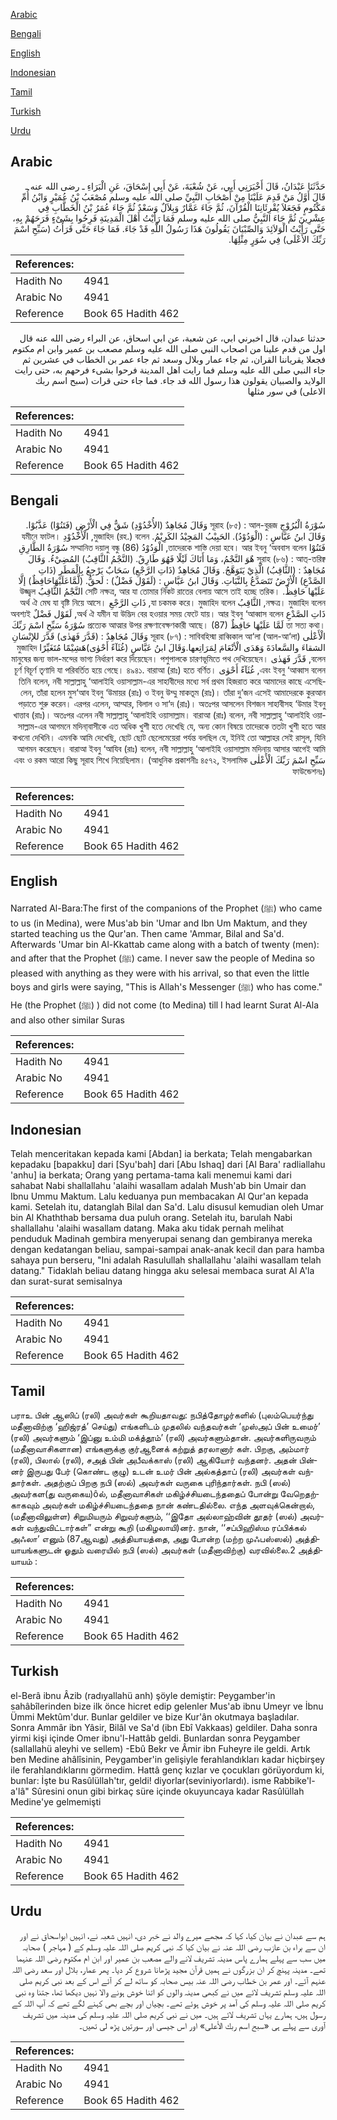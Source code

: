 [Arabic](#arabic)

[Bengali](#bengali)

[English](#english)

[Indonesian](#indonesian)

[Tamil](#tamil)

[Turkish](#turkish)

[Urdu](#urdu)

## Arabic


<div dir="rtl" lang="ar" style={{fontSize:'larger',backgroundColor:'#f8f9fa',padding:20}}>
حَدَّثَنَا عَبْدَانُ، قَالَ أَخْبَرَنِي أَبِي، عَنْ شُعْبَةَ، عَنْ أَبِي إِسْحَاقَ، عَنِ الْبَرَاءِ ـ رضى الله عنه ـ قَالَ أَوَّلُ مَنْ قَدِمَ عَلَيْنَا مِنْ أَصْحَابِ النَّبِيِّ صلى الله عليه وسلم مُصْعَبُ بْنُ عُمَيْرٍ وَابْنُ أُمِّ مَكْتُومٍ فَجَعَلاَ يُقْرِئَانِنَا الْقُرْآنَ، ثُمَّ جَاءَ عَمَّارٌ وَبِلاَلٌ وَسَعْدٌ ثُمَّ جَاءَ عُمَرُ بْنُ الْخَطَّابِ فِي عِشْرِينَ ثُمَّ جَاءَ النَّبِيُّ صلى الله عليه وسلم فَمَا رَأَيْتُ أَهْلَ الْمَدِينَةِ فَرِحُوا بِشَىْءٍ فَرَحَهُمْ بِهِ، حَتَّى رَأَيْتُ الْوَلاَئِدَ وَالصِّبْيَانَ يَقُولُونَ هَذَا رَسُولُ اللَّهِ قَدْ جَاءَ‏.‏ فَمَا جَاءَ حَتَّى قَرَأْتُ ‏(‏سَبِّحِ اسْمَ رَبِّكَ الأَعْلَى‏)‏ فِي سُوَرٍ مِثْلِهَا‏.‏
</div>
<div style={{backgroundColor:'#f8f9fa',padding:20, marginBottom: 10}}><table> <thead> <tr> <th>References:</th> <th></th> </tr> </thead> <tbody><tr><td>Hadith No</td><td>4941</td></tr><tr><td>Arabic No</td><td>4941</td></tr><tr><td>Reference</td><td>Book 65 Hadith 462</td></tr></tbody></table></div>


<div dir="rtl" lang="ar" style={{fontSize:'larger',backgroundColor:'#f8f9fa',padding:20}}>
حدثنا عبدان، قال اخبرني ابي، عن شعبة، عن ابي اسحاق، عن البراء رضى الله عنه قال اول من قدم علينا من اصحاب النبي صلى الله عليه وسلم مصعب بن عمير وابن ام مكتوم فجعلا يقرياننا القران، ثم جاء عمار وبلال وسعد ثم جاء عمر بن الخطاب في عشرين ثم جاء النبي صلى الله عليه وسلم فما رايت اهل المدينة فرحوا بشىء فرحهم به، حتى رايت الولايد والصبيان يقولون هذا رسول الله قد جاء. فما جاء حتى قرات (سبح اسم ربك الاعلى) في سور مثلها
</div>
<div style={{backgroundColor:'#f8f9fa',padding:20, marginBottom: 10}}><table> <thead> <tr> <th>References:</th> <th></th> </tr> </thead> <tbody><tr><td>Hadith No</td><td>4941</td></tr><tr><td>Arabic No</td><td>4941</td></tr><tr><td>Reference</td><td>Book 65 Hadith 462</td></tr></tbody></table></div>

## Bengali


<div dir="rtl" lang="bn" style={{fontSize:'larger',backgroundColor:'#f8f9fa',padding:20}}>
سُوْرَةُ الْبُرُوْجِ সূরাহ (৮৫) : আল-বুরূজ وَقَالَ مُجَاهِدٌ (الأُخْدُوْدِ) شَقٌّ فِي الْأَرْضِ (فَتَنُوْا) عَذَّبُوْا. وَقَالَ ابنُ عَبَّاسٍ : (الْوَدُوْدُ). الحَبِيْبُ المَجِيْدُ الكَرِيْمُ. মুজাহিদ (রহ.) বলেন, الْأُخْدُوْدِ যমীনে ফাটল। فَتَنُوْا তাদেরকে শাস্তি দেয়া হবে। আর ইবনু ‘অববাস বলেন, الْوَدُوْدُ সম্মানিত দয়ালু বন্ধু (86) سُوْرَةُ الطَّارِقِ সূরাহ (৮৬) : আত্-তরিক্ব هٌوَ النَّجْمُ، وَمَا أَتَاكَ لَيْلًا فَهُوَ طَارِقٌ. (النَّجْمُ الثَّاقِبُ) المُضِيْءُ. وَقَالَ مُجَاهِدٌ : (الثَّاقِبُ) الَّذِيْ يَتَوَهَّجُ. وَقَالَ مُجَاهِدٌ (ذَاتِ الرَّجْعِ) سَحَابٌ يَرْجِعُ بِالْمَطَرِ (ذَاتِ الصَّدْعِ) الْأرْضُ تَتَصَدَّعُ بِالنَّبَاتِ. وَقَالَ ابنُ عَبَّاسٍ : (لَقَوْل فَضْلٌ) : لَحقٌّ. (لَّمَّاعَلَيْهَاحَافِظٌ) إلَّا عَلَيْهَا حَافِظٌ. সেটি নক্ষত্র, আর যা তোমার নিকট রাতের বেলায় আসে তাই হচ্ছে তরিক। النَّجْمُ الثَّاقِبُ উজ্জ্বল নক্ষত্র। মুজাহিদ বলেন, الثَّاقِبُ যা চকমক করে। মুজাহিদ বলেন, ذَاتِ الرَّجْعِ অর্থ ঐ মেঘ যা বৃষ্টি নিয়ে আসে। ذَاتِ الصَّدْعِ অর্থ ঐ যমীন যা উদ্ভিদ বের হওয়ার সময় ফেটে যায়। আর ইবনু ‘আব্বাস বলেন, لَقَوْل فَضْلٌ অবশ্যই তা সত্য কথা। لَمَّا عَلَيْهَا حَافِظٌ প্রত্যেক আত্মার উপর রক্ষণাবেক্ষণকারী আছে। (87) سُوْرَةُ سَبِّحِ اسْمَ رَبِّكَ الْأَعْلٰى সূরাহ (৮৭) : সাবিবহিস্মা রাব্বিকাল আ‘লা (আল-আ‘লা) وَقَالَ مُجَاهِدٌ : (قَدَّرَ فَهَدٰى) قَدَّرَ للإنْسَانِ الشقاءَ والسَّعادَةَ وَهَدَى الْأنْعَامَ لِمَرَاتِعها.وَقَالَ ابنُ عَبَّاسٍ (غُثَآءً أَحْوٰى)هَشِيْمًا مُتَغَيِّرًا মুজাহিদ বলেন, قَدَّرَ فَهَدٰى মানুষের জন্য ভাল-মন্দের ভাগ্য নির্ধারণ করে দিয়েছেন। পশুপালকে চারণভূমিতে পথ দেখিয়েছেন। এবং ইবনু ‘আব্বাস বলেন, غُثَآءً أَحْوٰى চূর্ণ বিচূর্ণ তৃণাদি যা পরিবর্তিত হয়ে গেছে। ৪৯৪১. বারাআ (রাঃ) হতে বর্ণিত। তিনি বলেন, নবী সাল্লাল্লাহু ‘আলাইহি ওয়াসাল্লাম-এর সাহাবীদের মধ্যে সর্ব প্রথম হিজরাত করে আমাদের কাছে এসেছিলেন, তাঁরা হলেন মুস‘আব ইবনু ‘উমায়র (রাঃ) ও ইবনু উম্মু মাকতূম (রাঃ)। তাঁরা দু’জন এসেই আমাদেরকে কুরআন পড়াতে শুরু করেন। এরপর এলেন, আম্মার, বিলাল ও সা‘দ (রাঃ)। অতঃপর আসলেন বিশজন সাহাবীসহ ‘উমার ইবনু খাত্তাব (রাঃ)। অতঃপর এলেন নবী সাল্লাল্লাহু ‘আলাইহি ওয়াসাল্লাম। বারাআ (রাঃ) বলেন, নবী সাল্লাল্লাহু ‘আলাইহি ওয়াসাল্লাম-এর আগমনে মদিনা্বাসীকে এত অধিক খুশী হতে দেখেছি যে, অন্য কোন বিষয়ে তাদেরকে ততটা খুশী হতে আর কখনো দেখিনি। এমনকি আমি দেখেছি, ছোট ছোট ছেলেমেয়েরা পর্যন্ত বলছিল যে, ইনিই তো আল্লাহর সেই রাসূল, যিনি আগমন করেছেন। বারাআ ইবনু ‘আযিব (রাঃ) বলেন, নবী সাল্লাল্লাহু ‘আলাইহি ওয়াসাল্লাম মদিনা্য় আসার আগেই আমি سَبِّحِ اسْمَ رَبِّكَ الْأَعْلٰى এবং ও রকম আরো কিছু সূরাহ শিখে নিয়েছিলাম। (আধুনিক প্রকাশনীঃ ৪৫৭২, ইসলামিক ফাউন্ডেশনঃ)
</div>
<div style={{backgroundColor:'#f8f9fa',padding:20, marginBottom: 10}}><table> <thead> <tr> <th>References:</th> <th></th> </tr> </thead> <tbody><tr><td>Hadith No</td><td>4941</td></tr><tr><td>Arabic No</td><td>4941</td></tr><tr><td>Reference</td><td>Book 65 Hadith 462</td></tr></tbody></table></div>

## English


<div dir="ltr" lang="en" style={{fontSize:'larger',backgroundColor:'#f8f9fa',padding:20}}>
Narrated Al-Bara:The first of the companions of the Prophet (ﷺ) who came to us (in Medina), were Mus'ab bin 'Umar and Ibn Um Maktum, and they started teaching us the Qur'an. Then came 'Ammar, Bilal and Sa'd. Afterwards 'Umar bin Al-Kkattab came along with a batch of twenty (men): and after that the Prophet (ﷺ) came. I never saw the people of Medina so pleased with anything as they were with his arrival, so that even the little boys and girls were saying, "This is Allah's Messenger (ﷺ) who has come." He (the Prophet (ﷺ) ) did not come (to Medina) till I had learnt Surat Al-Ala and also other similar Suras
</div>
<div style={{backgroundColor:'#f8f9fa',padding:20, marginBottom: 10}}><table> <thead> <tr> <th>References:</th> <th></th> </tr> </thead> <tbody><tr><td>Hadith No</td><td>4941</td></tr><tr><td>Arabic No</td><td>4941</td></tr><tr><td>Reference</td><td>Book 65 Hadith 462</td></tr></tbody></table></div>

## Indonesian


<div dir="ltr" lang="id" style={{fontSize:'larger',backgroundColor:'#f8f9fa',padding:20}}>
Telah menceritakan kepada kami [Abdan] ia berkata; Telah mengabarkan kepadaku [bapakku] dari [Syu'bah] dari [Abu Ishaq] dari [Al Bara' radliallahu 'anhu] ia berkata; Orang yang pertama-tama kali menemui kami dari sahabat Nabi shallallahu 'alaihi wasallam adalah Mush'ab bin Umair dan Ibnu Ummu Maktum. Lalu keduanya pun membacakan Al Qur'an kepada kami. Setelah itu, datanglah Bilal dan Sa'd. Lalu disusul kemudian oleh Umar bin Al Khaththab bersama dua puluh orang. Setelah itu, barulah Nabi shallallahu 'alaihi wasallam datang. Maka aku tidak pernah melihat penduduk Madinah gembira menyerupai senang dan gembiranya mereka dengan kedatangan beliau, sampai-sampai anak-anak kecil dan para hamba sahaya pun berseru, "Ini adalah Rasulullah shallallahu 'alaihi wasallam telah datang." Tidaklah beliau datang hingga aku selesai membaca surat Al A'la dan surat-surat semisalnya
</div>
<div style={{backgroundColor:'#f8f9fa',padding:20, marginBottom: 10}}><table> <thead> <tr> <th>References:</th> <th></th> </tr> </thead> <tbody><tr><td>Hadith No</td><td>4941</td></tr><tr><td>Arabic No</td><td>4941</td></tr><tr><td>Reference</td><td>Book 65 Hadith 462</td></tr></tbody></table></div>

## Tamil


<div dir="ltr" lang="ta" style={{fontSize:'larger',backgroundColor:'#f8f9fa',padding:20}}>
பராஉ பின் ஆஸிப் (ரலி) அவர்கள் கூறியதாவது: நபித்தோழர்களில் (புலம்பெயர்ந்து மதீனாவிற்கு ‘ஹிஜ்ரத்’ செய்து) எங்களிடம் முதலில் வந்தவர்கள் ‘முஸ்அப் பின் உமைர்’ (ரலி) அவர்களும் ‘இப்னு உம்மி மக்த்தூம்’ (ரலி) அவர்களும்தான். அவர்களிருவரும் (மதீனாவாசிகளான) எங்களுக்கு குர்ஆனைக் கற்றுத் தரலானார் கள். பிறகு, அம்மார் (ரலி), பிலால் (ரலி), சஅத் பின் அபீவக்காஸ் (ரலி) ஆகியோர் வந்தனர். அதன் பின்னர் இருபது பேர் (கொண்ட குழு) உடன் உமர் பின் அல்கத்தாப் (ரலி) அவர்கள் வந்தார்கள். அதற்குப் பிறகு நபி (ஸல்) அவர்கள் வருகை புரிந்தார்கள். நபி (ஸல்) அவர்கள(து வருகைய)ôல், மதீனாவாசிகள் மகிழ்ச்சியடைந்ததைப் போன்று வேறெதற்காகவும் அவர்கள் மகிழ்ச்சியடைந்ததை நான் கண்டதில்லை. எந்த அளவுக்கென்றால், (மதீனாவிலுள்ள) சிறுமியரும் சிறுவர்களும், ‘‘இதோ அல்லாஹ்வின் தூதர் (ஸல்) அவர்கள் வந்துவிட்டார்கள்” என்று கூறி (மகிழலாயி)னர். நான், ‘‘சப்பிஹிஸ்ம ரப்பிக்கல் அஃலா’ எனும் (87ஆவது) அத்தியாயத்தை, அது போன்ற (மற்ற முஃபஸ்ஸல்) அத்தியாயங்களுடன் ஓதும் வரையில் நபி (ஸல்) அவர்கள் (மதீனாவிற்கு) வரவில்லை.2 அத்தியாயம் :
</div>
<div style={{backgroundColor:'#f8f9fa',padding:20, marginBottom: 10}}><table> <thead> <tr> <th>References:</th> <th></th> </tr> </thead> <tbody><tr><td>Hadith No</td><td>4941</td></tr><tr><td>Arabic No</td><td>4941</td></tr><tr><td>Reference</td><td>Book 65 Hadith 462</td></tr></tbody></table></div>

## Turkish


<div dir="ltr" lang="tr" style={{fontSize:'larger',backgroundColor:'#f8f9fa',padding:20}}>
el-Berâ ibnu Âzib (radıyallahü anh) şöyle demiştir: Peygamber'in sahâbîlerinden bize ilk önce hicret edip gelenler Mus'ab ibnu Umeyr ve İbnu Ümmi Mektûm'dur. Bunlar geldiler ve bize Kur'ân okutmaya başladılar. Sonra Ammâr ibn Yâsir, Bilâl ve Sa'd (ibn Ebî Vakkaas) geldiler. Daha sonra yirmi kişi içinde Omer ibnu'l-Hattâb geldi. Bunlardan sonra Peygamber (sallallahü aleyhi ve sellem) -Ebû Bekr ve Âmir ibn Fuheyre ile geldi. Artık ben Medine ahâlîsinin, Peygamber'in gelişiyle ferahlandıkları kadar hiçbirşey ile ferahlandıklarını görmedim. Hattâ genç kızlar ve çocukları görüyordum ki, bunlar: İşte bu Rasûlüllah'tır, geldi! diyorlar(seviniyorlardı). isme Rabbike'l-a'lâ" Sûresini onun gibi birkaç süre içinde okuyuncaya kadar Rasûlüllah Medine'ye gelmemişti
</div>
<div style={{backgroundColor:'#f8f9fa',padding:20, marginBottom: 10}}><table> <thead> <tr> <th>References:</th> <th></th> </tr> </thead> <tbody><tr><td>Hadith No</td><td>4941</td></tr><tr><td>Arabic No</td><td>4941</td></tr><tr><td>Reference</td><td>Book 65 Hadith 462</td></tr></tbody></table></div>

## Urdu


<div dir="rtl" lang="ur" style={{fontSize:'larger',backgroundColor:'#f8f9fa',padding:20}}>
ہم سے عبدان نے بیان کیا، کہا کہ مجھے میرے والد نے خبر دی، انہیں شعبہ نے، انہیں ابواسحاق نے اور ان سے براء بن عازب رضی اللہ عنہ نے بیان کیا کہ نبی کریم صلی اللہ علیہ وسلم کے ( مہاجر ) صحابہ میں سب سے پہلے ہمارے پاس مدینہ تشریف لانے والے مصعب بن عمیر اور ابن ام مکتوم رضی اللہ عنہما تھے۔ مدینہ پہنچ کر ان بزرگوں نے ہمیں قرآن مجید پڑھانا شروع کر دیا۔ پھر عمار، بلال اور سعد رضی اللہ عنہم آئے۔ اور عمر بن خطاب رضی اللہ عنہ بیس صحابہ کو ساتھ لے کر آئے اس کے بعد نبی کریم صلی اللہ علیہ وسلم تشریف لائے میں نے کبھی مدینہ والوں کو اتنا خوش ہونے والا نہیں دیکھا تھا، جتنا وہ نبی کریم صلی اللہ علیہ وسلم کی آمد پر خوش ہوئے تھے۔ بچیاں اور بچے بھی کہنے لگے تھے کہ آپ اللہ کے رسول ہیں، ہمارے یہاں تشریف لائے ہیں۔ میں نے نبی کریم صلی اللہ علیہ وسلم کی مدینہ میں تشریف آوری سے پہلے ہی «سبح اسم ربك الأعلى‏» اور اس جیسی اور سورتیں پڑھ لی تھیں۔
</div>
<div style={{backgroundColor:'#f8f9fa',padding:20, marginBottom: 10}}><table> <thead> <tr> <th>References:</th> <th></th> </tr> </thead> <tbody><tr><td>Hadith No</td><td>4941</td></tr><tr><td>Arabic No</td><td>4941</td></tr><tr><td>Reference</td><td>Book 65 Hadith 462</td></tr></tbody></table></div>